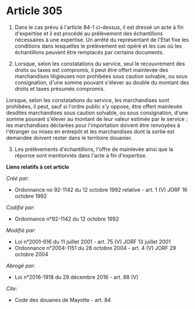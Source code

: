 # Article 305

1. Dans le cas prévu à l'article 84-1 ci-dessus, il est dressé un acte à fin d'expertise et il est procédé au prélèvement des
échantillons nécessaires à une expertise. Un arrêté du représentant de l'Etat fixe les conditions dans lesquelles le
prélèvement est opéré et les cas où les échantillons peuvent être remplacés par certains documents.

2. Lorsque, selon les constatations du service, seul le recouvrement des droits ou taxes est compromis, il peut être offert
mainlevée des marchandises litigieuses non prohibées sous caution solvable, ou sous consignation, d'une somme pouvant
s'élever au double du montant des droits et taxes présumés compromis.

Lorsque, selon les constatations du service, les marchandises sont prohibées, il peut, sauf si l'ordre public s'y oppose,
être offert mainlevée desdites marchandises sous caution solvable, ou sous consignation, d'une somme pouvant s'élever au
montant de leur valeur estimée par le service ; les marchandises déclarées pour l'importation doivent être renvoyées à
l'étranger ou mises en entrepôt et les marchandises dont la sortie est demandée doivent rester dans le territoire douanier.

3. Les prélèvements d'échantillons, l'offre de mainlevée ainsi que la réponse sont mentionnés dans l'acte à fin d'expertise.

**Liens relatifs à cet article**

_Créé par_:

  - Ordonnance no 92-1142 du 12 octobre 1992 relative  - art. 1 (V) JORF 16 octobre 1992

_Codifié par_:

  - Ordonnance n°92-1142 du 12 octobre 1992

_Modifié par_:

  - Loi n°2001-616 du 11 juillet 2001 - art. 75 (V) JORF 13 juillet 2001
  - Ordonnance n°2004-1151 du 28 octobre 2004 - art. 4 (V) JORF 29 octobre 2004

_Abrogé par_:

  - Loi n°2016-1918 du 29 décembre 2016 - art. 88 (V)

_Cite_:

  - Code des douanes de Mayotte - art. 84
